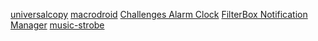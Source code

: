 [universalcopy](https://play.google.com/store/apps/details?id=com.camel.corp.universalcopy)
[macrodroid](https://play.google.com/store/apps/details?id=com.arlosoft.macrodroid)
[](https://play.google.com/store/apps/details?id=com.garageapp.alarmchallenges)
[Challenges Alarm Clock](https://play.google.com/store/apps/details?id=com.garageapp.alarmchallenges)
[FilterBox Notification Manager](https://play.google.com/store/apps/details?id=com.catchingnow.np)
[music-strobe](https://music-strobe.en.aptoide.com/app)
[]()
[]()
